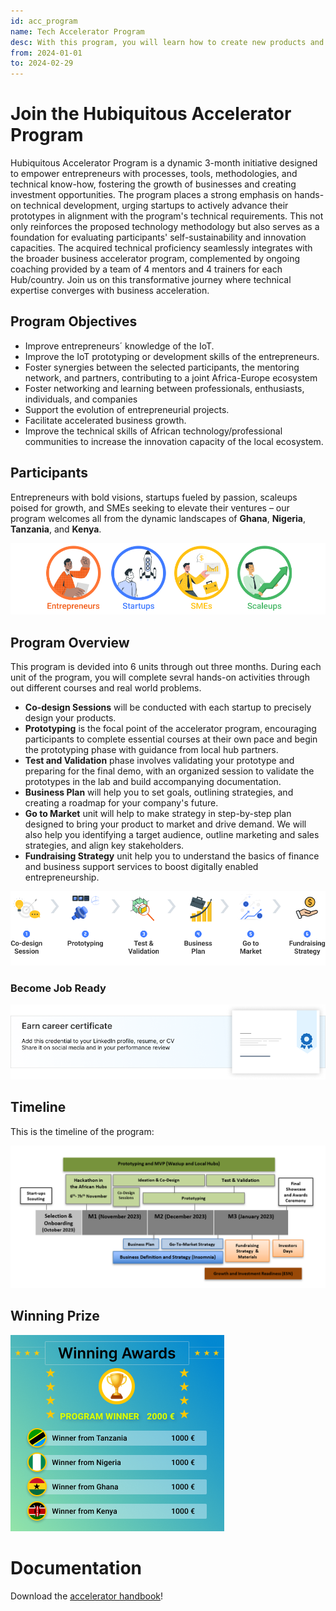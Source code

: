 ```yaml
---
id: acc_program
name: Tech Accelerator Program
desc: With this program, you will learn how to create new products and services based on IoT, in collaboration with European and African DIHs/TechHubs. It aims to improve the innovation capacity for entrepreneurs and start-ups.
from: 2024-01-01
to: 2024-02-29
---
```


# Join the Hubiquitous Accelerator Program

Hubiquitous Accelerator Program is a dynamic 3-month initiative designed to empower entrepreneurs with processes, tools, methodologies, and technical know-how, fostering the growth of businesses and creating investment opportunities. The program places a strong emphasis on hands-on technical development, urging startups to actively advance their prototypes in alignment with the program's technical requirements. This not only reinforces the proposed technology methodology but also serves as a foundation for evaluating participants' self-sustainability and innovation capacities. The acquired technical proficiency seamlessly integrates with the broader business accelerator program, complemented by ongoing coaching provided by a team of 4 mentors and 4 trainers for each Hub/country. Join us on this transformative journey where technical expertise converges with business acceleration.

<!-- 
The HUBIquitous Accelerator Program is a **3 month program** aiming at improving your **IoT prototype and business model**. -->

## Program Objectives
- Improve entrepreneurs´ knowledge of the IoT.
- Improve the IoT prototyping or development skills of the entrepreneurs.
- Foster synergies between the selected participants, the mentoring network, and partners, contributing to a joint Africa-Europe ecosystem
- Foster networking and learning between professionals, enthusiasts, individuals, and companies
- Support the evolution of entrepreneurial projects.
- Facilitate accelerated business growth.
- Improve the technical skills of African technology/professional communities to increase the innovation capacity of the local ecosystem.

## Participants

Entrepreneurs with bold visions, startups fueled by passion, scaleups poised for growth, and SMEs seeking to elevate their ventures – our program welcomes all from the dynamic landscapes of **Ghana**, **Nigeria**, **Tanzania**, and **Kenya**.

![participants](img/participants.png)

## Program Overview

This program is devided into 6 units through out three months. During each unit of the program, you will complete sevral hands-on activities through out different courses and real world problems.

- **Co-design Sessions** will be conducted with each startup to precisely design your products.
- **Prototyping** is the focal point of the accelerator program, encouraging participants to complete essential courses at their own pace and begin the prototyping phase with guidance from local hub partners.
- **Test and Validation** phase involves validating your prototype and preparing for the final demo, with an organized session to validate the prototypes in the lab and build accompanying documentation.
- **Business Plan** will help you to set goals, outlining strategies, and creating a roadmap for your company's future. 
- **Go to Market** unit will help to make strategy in step-by-step plan designed to bring your product to market and drive demand. We will also help you identifying a target audience, outline marketing and sales strategies, and align key stakeholders.
- **Fundraising Strategy** unit help you to understand the basics of finance and business support services to boost digitally enabled entrepreneurship.


![program overview](img/unit-flow.png)

### Become Job Ready
![certificate](img/ear-certif.png)



## Timeline

This is the timeline of the program:

![timeline](img/timeline.png)

## Winning Prize

![awards](img/winning-award.png)

# Documentation

Download the [accelerator handbook](https://hubiquitous.eu/wp-content/uploads/2022/05/Hubiquitous-1st-Open-Call-Guide-for-Applicants.pdf)!
